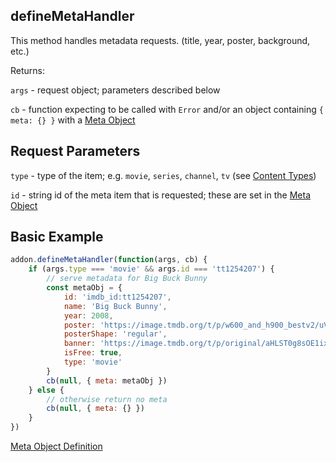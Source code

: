 ## defineMetaHandler

This method handles metadata requests. (title, year, poster, background, etc.)


Returns:

`args` - request object; parameters described below

`cb` - function expecting to be called with `Error` and/or an object containing `{ meta: {} }` with a [Meta Object](../responses/meta.md)


## Request Parameters

``type`` - type of the item; e.g. `movie`, `series`, `channel`, `tv` (see [Content Types](../responses/content.types.md))

``id`` - string id of the meta item that is requested; these are set in the [Meta Object](../responses/meta.md)


## Basic Example

```javascript
addon.defineMetaHandler(function(args, cb) {
	if (args.type === 'movie' && args.id === 'tt1254207') {
		// serve metadata for Big Buck Bunny
		const metaObj = {
			id: 'imdb_id:tt1254207',
			name: 'Big Buck Bunny',
			year: 2008,
			poster: 'https://image.tmdb.org/t/p/w600_and_h900_bestv2/uVEFQvFMMsg4e6yb03xOfVsDz4o.jpg',
			posterShape: 'regular',
			banner: 'https://image.tmdb.org/t/p/original/aHLST0g8sOE1ixCxRDgM35SKwwp.jpg',
			isFree: true,
			type: 'movie'
		}
		cb(null, { meta: metaObj })
	} else {
		// otherwise return no meta
		cb(null, { meta: {} })
	}
})
```

[Meta Object Definition](../responses/meta.md)

